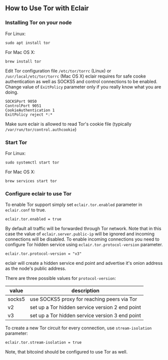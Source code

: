 ## How to Use Tor with Eclair

### Installing Tor on your node

For Linux:

```shell
sudo apt install tor
```

For Mac OS X:

```shell
brew install tor
```

Edit Tor configuration file `/etc/tor/torrc` (Linux) or `/usr/local/etc/tor/torrc` (Mac OS X)
eclair requires for safe cooke authentication as well as SOCKS5 and control connections to be enabled.
Change value of `ExitPolicy` parameter only if you really know what you are doing.


```
SOCKSPort 9050
ControlPort 9051
CookieAuthentication 1
ExitPolicy reject *:*
```

Make sure eclair is allowed to read Tor's cookie file (typically `/var/run/tor/control.authcookie`)

### Start Tor

For Linux:

```shell
sudo systemctl start tor
```

For Mac OS X:

```shell
brew services start tor
```

### Configure eclair to use Tor

To enable Tor support simply set `eclair.tor.enabled` parameter in `eclair.conf` to true.

```
eclair.tor.enabled = true
```

By default all traffic will be forwarded through Tor network. Note that in this case the value of `eclair.server.public-ip`
will be ignored and incoming connections will be disabled. To enable incoming connections you
need to configure Tor hidden service using `eclair.tor.protocol-version` parameter.

```
eclair.tor.protocol-version = "v3"
```

eclair will create a hidden service end point and advertise it's onion address as the node's public address.

There are three possible values for `protocol-version`:

value   | description
--------|---------------------------------------------------------
 socks5 | use SOCKS5 proxy for reaching peers via Tor
 v2     | set up a Tor hidden service version 2 end point
 v3     | set up a Tor hidden service version 3 end point

To create a new Tor circuit for every connection, use `stream-isolation` parameter:

```
eclair.tor.stream-isolation = true
```

Note, that bitcoind should be configured to use Tor as well.